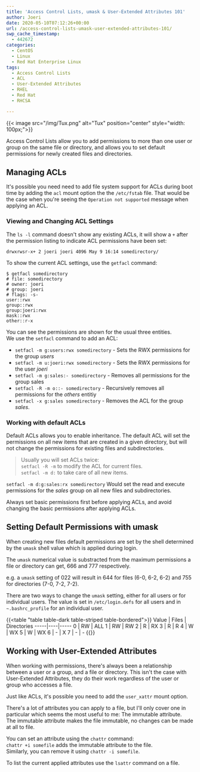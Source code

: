 ```yaml
---
title: 'Access Control Lists, umask & User-Extended Attributes 101'
author: Joeri
date: 2020-05-10T07:12:26+00:00
url: /access-control-lists-umask-user-extended-attributes-101/
swp_cache_timestamp:
  - 442672
categories:
  - CentOS
  - Linux
  - Red Hat Enterprise Linux
tags:
  - Access Control Lists
  - ACL
  - User-Extended Attributes
  - RHEL
  - Red Hat
  - RHCSA

---
```


{{< image src="/img/Tux.png" alt="Tux" position="center" style="width: 100px;">}}


 
Access Control Lists allow you to add permissions to more than one user or group on the same file or directory, and allows you to set default permissions for newly created files and directories.

## Managing ACLs

It's possible you need need to add file system support for ACLs during boot time by adding the `acl` mount option the the `/etc/fstab` file. That would be the case when you're seeing the `Operation not supported` message when applying an ACL.

### Viewing and Changing ACL Settings

The `ls -l` command doesn't show any existing ACLs, it will show a `+` after the permission listing to indicate ACL permissions have been set:

```
drwxrwsr-x+ 2 joeri joeri 4096 May 9 16:14 somedirectory/
```

To show the current ACL settings, use the `getfacl` command:

```
$ getfacl somedirectory
# file: somedirectory
# owner: joeri
# group: joeri
# flags: -s-
user::rwx
group::rwx
group:joeri:rwx
mask::rwx
other::r-x
```

You can see the permissions are shown for the usual three entities.  
We use the `setfacl` command to add an ACL:

  * `setfacl -m g:users:rwx somedirectory` - Sets the RWX permissions for the group _users_
  * `setfacl -m u:joeri:rwx somedirectory` - Sets the RWX permissions for the user _joeri_
  * `setfacl -m g:sales:- somedirectory` - Removes all permissions for the group sales
  * `setfacl -R -m o::- somedirectory` - Recursively removes all permissions for the _others_ entitiy
  * `setfacl -x g:sales somedirectory` - Removes the ACL for the group _sales_.

### Working with default ACLs

Default ACLs allows you to enable inheritance. The default ACL will set the permissions on all new items that are created in a given directory, but will not change the permissions for existing files and subdirectories.

>Usually you will set ACLs twice:  
`setfacl -R -m` to modify the ACL for current files.  
`setfacl -m d:` to take care of all new items.  

`setfacl -m d:g:sales:rx somedirectory` Would set the read and execute permissions for the _sales_ group on all new files and subdirectories.  
  
Always set basic permissions first before applying ACLs, and avoid changing the basic permissions after applying ACLs.

## Setting Default Permissions with umask

When creating new files default permissions are set by the shell determined by the `umask` shell value which is applied during login.  
  
The `umask` numerical value is substracted from the maximum permissions a file or directory can get, 666 and 777 respectively.  
  
e.g. a `umask` setting of 022 will result in 644 for files (6-0, 6-2, 6-2) and 755 for directories (7-0, 7-2, 7-2). 

There are two ways to change the `umask` setting, either for all users or for individual users. The value is set in `/etc/login.defs` for all users and in `~.bashrc_profile` for an individual user.

{{<table "table table-dark table-striped table-bordered">}}
Value | Files | Directories
-----|----|-----
0  | RW | ALL
1     | RW | RW
2    | R | RX
3    | R | R
4   | W | WX
5  | W | WX
6   | - | X
7 | - | -
{{</table>}}


## Working with User-Extended Attributes

When working with permissions, there's always been a relationship between a user or a group, and a file or directory. This isn't the case with User-Extended Attributes, they do their work regardless of the user or group who accesses a file.

Just like ACLs, it's possible you need to add the `user_xattr` mount option.

There's a lot of attributes you can apply to a file, but I'll only cover one in particular which seems the most useful to me: The immutable attribute.  
The immutable attribute makes the file immutable, no changes can be made at all to file.

You can set an attribute using the `chattr` command:  
`chattr +i somefile` adds the immutable attribute to the file.  
Similarly, you can remove it using `chattr -i somefile`.

To list the current applied attributes use the `lsattr` command on a file.


